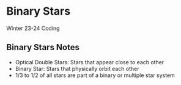 # Binary Stars
Winter 23-24 Coding

## Binary Stars Notes
- Optical Double Stars: Stars that appear close to each other
- Binary Star: Stars that physically orbit each other
-   1/3 to 1/2 of all stars are part of a binary or multiple star system
